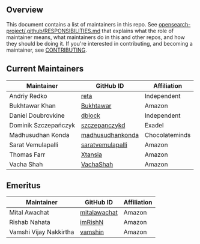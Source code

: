 ## Overview

This document contains a list of maintainers in this repo. See [opensearch-project/.github/RESPONSIBILITIES.md](https://github.com/opensearch-project/.github/blob/main/RESPONSIBILITIES.md#maintainer-responsibilities) that explains what the role of maintainer means, what maintainers do in this and other repos, and how they should be doing it. If you're interested in contributing, and becoming a maintainer, see [CONTRIBUTING](CONTRIBUTING.md).

## Current Maintainers

| Maintainer           | GitHub ID                                               | Affiliation    |
| -------------------- | ------------------------------------------------------- | -------------- |
| Andriy Redko         | [reta](https://github.com/reta)                         | Independent    |
| Bukhtawar Khan       | [Bukhtawar](https://github.com/Bukhtawar)               | Amazon         |
| Daniel Doubrovkine   | [dblock](https://github.com/dblock)                     | Independent    |
| Dominik Szczepańczyk | [szczepanczykd](https://github.com/szczepanczykd)       | Exadel         |
| Madhusudhan Konda    | [madhusudhankonda](https://github.com/madhusudhankonda) | Chocolateminds |
| Sarat Vemulapalli    | [saratvemulapalli](https://github.com/saratvemulapalli) | Amazon         |
| Thomas Farr          | [Xtansia](https://github.com/Xtansia)                   | Amazon         |
| Vacha Shah           | [VachaShah](https://github.com/VachaShah)               | Amazon         |

## Emeritus

| Maintainer             | GitHub ID                                       | Affiliation |
| ---------------------- | ----------------------------------------------- | ----------- |
| Mital Awachat          | [mitalawachat](https://github.com/mitalawachat) | Amazon      |
| Rishab Nahata          | [imRishN](https://github.com/imRishN)           | Amazon      |
| Vamshi Vijay Nakkirtha | [vamshin](https://github.com/vamshin)           | Amazon      |
